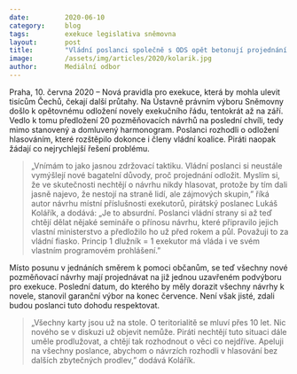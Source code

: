 ```yaml
---
date:         2020-06-10
category:     blog
tags:         exekuce legislativa sněmovna
layout:       post
title:        "Vládní poslanci společně s ODS opět betonují projednání exekucí. Výbor už dvakrát překročil stanovenou lhůtu "
image:        /assets/img/articles/2020/kolarik.jpg
author:       Mediální odbor
---  
```




Praha, 10. června 2020 – Nová pravidla pro exekuce, která by mohla ulevit tisícům Čechů, čekají další průtahy. Na Ústavně právním výboru Sněmovny došlo k opětovnému odložení novely exekučního řádu, tentokrát až na září. Vedlo k tomu předložení 20 pozměňovacích návrhů na poslední chvíli, tedy mimo stanovený a domluvený harmonogram. Poslanci rozhodli o odložení hlasováním, které rozštěpilo dokonce i členy vládní koalice. Piráti naopak žádají co nejrychlejší řešení problému.
 
> „Vnímám to jako jasnou zdržovací taktiku. Vládní poslanci si neustále vymýšlejí nové bagatelní důvody, proč projednání odložit. Myslím si, že ve skutečnosti nechtějí o návrhu nikdy hlasovat, protože by tím dali jasně najevo, že nestojí na straně lidí, ale zájmových skupin,” říká autor návrhu místní příslušnosti exekutorů, pirátský poslanec Lukáš Kolářík, a dodává: „Je to absurdní. Poslanci vládní strany si až teď chtějí dělat nějaké semináře o přínosu návrhu, které připravilo jejich vlastní ministerstvo a předložilo ho už před rokem a půl. Považuji to za vládní fiasko. Princip 1 dlužník = 1 exekutor má vláda i ve svém vlastním programovém prohlášení.” 
 
Místo posunu v jednáních směrem k pomoci občanům, se teď všechny nové pozměňovací návrhy mají projednávat na již jednou uzavřeném podvýboru pro exekuce. Poslední datum, do kterého by měly dorazit všechny návrhy k novele, stanovil garanční výbor na konec července. Není však jisté, zdali budou poslanci tuto dohodu respektovat. 
 
> „Všechny karty jsou už na stole. O teritorialitě se mluví přes 10 let. Nic nového se v diskuzi už objevit nemůže. Piráti nechtějí tuto situaci dále uměle prodlužovat, a chtějí tak rozhodnout o věci co nejdříve. Apeluji na všechny poslance, abychom o návrzích rozhodli v hlasování bez dalších zbytečných prodlev,” dodává Kolářík.
 

 
